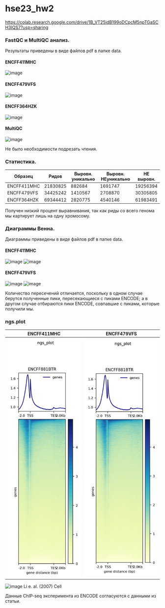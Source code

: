 # hse23_hw2
https://colab.research.google.com/drive/1B_VT25idB199oDCpcM5npTGaSCH3IQS7?usp=sharing

### FastQC и MultiQC анализ.
Результаты приведены в виде файлов pdf в папке data.
#### ENCFF411MHC
![image](https://user-images.githubusercontent.com/114621114/221864955-002a3a58-7f20-4097-b2df-821ad2c8ffde.png)
#### ENCFF479VFS
![image](https://user-images.githubusercontent.com/114621114/221865199-6705f1f3-ee5c-46b8-b857-8571f329e462.png)
#### ENCFF364HZK
![image](https://user-images.githubusercontent.com/114621114/221865331-c4312f69-a007-4811-9a88-b12bcfc22dda.png)
#### MultiQC
![image](https://user-images.githubusercontent.com/114621114/221865725-907108ba-6cca-4067-aa78-3ba456602ee8.png)

Не было необходимости подрезать чтения.

### Статистика.
Образец | Ридов | Выровн. уникально | Выровн. НЕуникально | НЕ выровн.
-|-|-|-|-
ENCFF411MHC | 21830825 | 882684 | 1691747 |19256394
ENCFF479VFS | 34425242 | 1410567 | 2708870 |30305805
ENCFF364HZK | 69344412 | 2820775 | 4540146 |61983491

Получен низкий процент выравнивания, так как риды со всего генома мы картирует лишь на одну хромосому.

### Диаграммы Венна.
Диаграммы приведены в виде файлов pdf в папке data.
#### ENCFF411MHC
![image](https://user-images.githubusercontent.com/114621114/221866591-07cb53c6-4c2c-4c85-a8f0-c275486abc56.png)
![image](https://user-images.githubusercontent.com/114621114/221866726-2fa6f11c-0be9-46e1-8e85-c7f286bbee96.png)
#### ENCFF479VFS
![image](https://user-images.githubusercontent.com/114621114/221866906-0280fd95-7066-488f-b033-4fec9ad0becd.png)
![image](https://user-images.githubusercontent.com/114621114/221867036-045b6f3a-6df9-419f-b497-601196eae781.png)

Количество пересечений отличается, поскольку в одном случае берутся полученные пики, пересекающиеся с пиками ENCODE; а в другом случае отбираются пики ENCODE, совпавшие с пиками, которые получили мы.

### ngs.plot

ENCFF411MHC | ENCFF479VFS
-|-
![](data/result_1.png) | ![](data/result_1.png)

![image](https://user-images.githubusercontent.com/114621114/221872447-7f537a07-b01b-4c10-be47-45045640513e.png)
Li e. al. (2007) Cell

Данные ChIP-seq эксперимента из ENCODE согласуются с данными из статьи.
